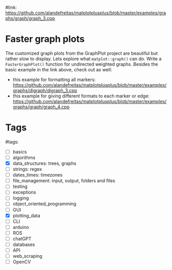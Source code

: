 #link: https://github.com/alandefreitas/matplotplusplus/blob/master/examples/graphs/graph/graph_3.cpp

# Faster graph plots
The customized graph plots from the GraphPlot project are beautiful but rather slow to display. Lets explore what `matplot::graph()` can do.
Write a `FasterGraphPlot()` function for undirected weighted graphs.
Besides the basic example in the link above, check out as well:
* this example for formatting all markers: https://github.com/alandefreitas/matplotplusplus/blob/master/examples/graphs/digraph/digraph_3.cpp
* this example for giving different formats to each marker or edge: https://github.com/alandefreitas/matplotplusplus/blob/master/examples/graphs/graph/graph_4.cpp

# Tags
#tags: 

- [ ] basics
- [ ] algorithms
- [x] data_structures: trees, graphs
- [ ] strings: regex
- [ ] dates_times: timezones
- [ ] file_management: input, output, folders and files
- [ ] testing
- [ ] exceptions
- [ ] logging
- [ ] object_oriented_programming
- [ ] GUI
- [x] plotting_data
- [ ] CLI
- [ ] arduino
- [ ] ROS
- [ ] chatGPT
- [ ] databases
- [ ] API
- [ ] web_scraping
- [ ] OpenCV